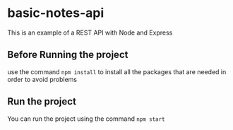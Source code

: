 # basic-notes-api
This is an example of a REST API with Node and Express

## Before Running the project
use the command `npm install` to install all the packages that are needed in order to avoid problems

## Run the project
You can run the project using the command `npm start`